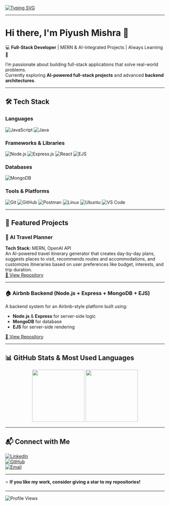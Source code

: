 <!-- Typing SVG -->
[![Typing SVG](https://readme-typing-svg.herokuapp.com?font=Fira+Code&size=22&pause=1000&color=00F7FF&center=true&vCenter=true&width=800&lines=Hi+there%2C+I'm+Piyush+Mishra+%F0%9F%91%8B;Full+Stack+Developer+%7C+AI+Enthusiast;MERN+Stack+%7C+Machine+Learning+%7C+Java+DSA;Always+Learning+New+Things)](https://git.io/typing-svg)

---

# Hi there, I'm Piyush Mishra 👋

💻 **Full-Stack Developer** | MERN & AI-Integrated Projects | Always Learning 🚀

I’m passionate about building full-stack applications that solve real-world problems.  
Currently exploring **AI-powered full-stack projects** and advanced **backend architectures**.

---

## 🛠 Tech Stack

### **Languages**
![JavaScript](https://img.shields.io/badge/JavaScript-F7DF1E?style=for-the-badge&logo=javascript&logoColor=000)
![Java](https://img.shields.io/badge/Java-ED8B00?style=for-the-badge&logo=openjdk&logoColor=fff)

### **Frameworks & Libraries**
![Node.js](https://img.shields.io/badge/Node.js-339933?style=for-the-badge&logo=node.js&logoColor=fff)
![Express.js](https://img.shields.io/badge/Express.js-000000?style=for-the-badge&logo=express&logoColor=fff)
![React](https://img.shields.io/badge/React-61DAFB?style=for-the-badge&logo=react&logoColor=000)
![EJS](https://img.shields.io/badge/EJS-8BC34A?style=for-the-badge&logo=javascript&logoColor=fff)

### **Databases**
![MongoDB](https://img.shields.io/badge/MongoDB-47A248?style=for-the-badge&logo=mongodb&logoColor=fff)

### **Tools & Platforms**
![Git](https://img.shields.io/badge/Git-F05032?style=for-the-badge&logo=git&logoColor=fff)
![GitHub](https://img.shields.io/badge/GitHub-181717?style=for-the-badge&logo=github&logoColor=fff)
![Postman](https://img.shields.io/badge/Postman-FF6C37?style=for-the-badge&logo=postman&logoColor=fff)
![Linux](https://img.shields.io/badge/Linux-FCC624?style=for-the-badge&logo=linux&logoColor=000)
![Ubuntu](https://img.shields.io/badge/Ubuntu-E95420?style=for-the-badge&logo=ubuntu&logoColor=fff)
![VS Code](https://img.shields.io/badge/VS%20Code-007ACC?style=for-the-badge&logo=visual-studio-code&logoColor=fff)

---

## 🚀 Featured Projects

### 🤖 AI Travel Planner
**Tech Stack:** MERN, OpenAI API  
An AI-powered travel itinerary generator that creates day-by-day plans, suggests places to visit, recommends routes and accommodations, and customizes itineraries based on user preferences like budget, interests, and trip duration.  
[🔗 View Repository](https://github.com/piyushm89/ai-travel-planner)

---

### 🏠 Airbnb Backend (Node.js + Express + MongoDB + EJS)
A backend system for an Airbnb-style platform built using:
- **Node.js** & **Express** for server-side logic
- **MongoDB** for database
- **EJS** for server-side rendering

[🔗 View Repository](https://github.com/piyushm89/Airbnb-01)

---

## 📊 GitHub Stats & Most Used Languages

<p align="center">
  <img src="https://github-readme-stats.vercel.app/api?username=piyushm89&show_icons=true&theme=radical" height="165">
  <img src="https://github-readme-stats.vercel.app/api/top-langs/?username=piyushm89&layout=compact&theme=radical" height="165">
</p>

---

## 📬 Connect with Me

[![LinkedIn](https://img.shields.io/badge/-Piyush%20Mishra-blue?style=for-the-badge&logo=linkedin&logoColor=white)](https://www.linkedin.com/in/yourlinkedin/)  
[![GitHub](https://img.shields.io/badge/-GitHub-181717?style=for-the-badge&logo=github&logoColor=white)](https://github.com/piyushm89)  
[![Email](https://img.shields.io/badge/-Email-D14836?style=for-the-badge&logo=gmail&logoColor=white)](mailto:piyush891783@example.com)  

---

⭐ **If you like my work, consider giving a star to my repositories!**

---

![Profile Views](https://komarev.com/ghpvc/?username=piyushm89&color=blue&style=flat-square)
